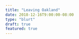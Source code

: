 ```yaml
---
title: "Leaving Oakland"
date: 2018-12-16T9:00:00-08:00
type: "blurt"
draft: true
featured: true
---
```


